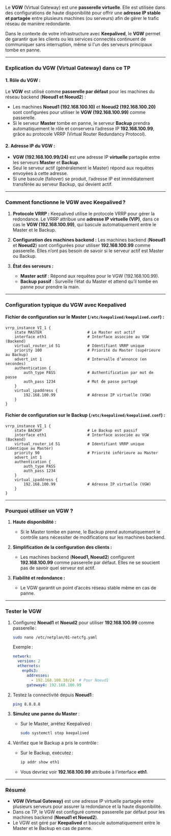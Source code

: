 Le **VGW** (Virtual Gateway) est une **passerelle virtuelle**. Elle est utilisée dans des configurations de haute disponibilité pour offrir une **adresse IP stable et partagée** entre plusieurs machines (ou serveurs) afin de gérer le trafic réseau de manière redondante.

Dans le contexte de votre infrastructure avec **Keepalived**, le **VGW** permet de garantir que les clients ou les services connectés continuent de communiquer sans interruption, même si l'un des serveurs principaux tombe en panne.

---

### **Explication du VGW (Virtual Gateway) dans ce TP**

#### **1. Rôle du VGW :**
Le **VGW** est utilisé comme **passerelle par défaut** pour les machines du réseau backend (**Noeud1 et Noeud2**) :
- Les machines **Noeud1 (192.168.100.10)** et **Noeud2 (192.168.100.20)** sont configurées pour utiliser le **VGW (192.168.100.99)** comme passerelle.
- Si le serveur **Master** tombe en panne, le serveur **Backup** prendra automatiquement le rôle et conservera l’adresse IP **192.168.100.99**, grâce au protocole VRRP (Virtual Router Redundancy Protocol).

#### **2. Adresse IP du VGW :**
- **VGW (192.168.100.99/24)** est une adresse IP **virtuelle** partagée entre les serveurs **Master** et **Backup**.
- Seul le serveur actif (généralement le Master) répond aux requêtes envoyées à cette adresse.
- Si une bascule (failover) se produit, l’adresse IP est immédiatement transférée au serveur Backup, qui devient actif.

---

### **Comment fonctionne le VGW avec Keepalived ?**

1. **Protocole VRRP :**
   Keepalived utilise le protocole VRRP pour gérer la redondance. Le VRRP attribue une **adresse IP virtuelle (VIP)**, dans ce cas le **VGW (192.168.100.99)**, qui bascule automatiquement entre le Master et le Backup.

2. **Configuration des machines backend :**
   Les machines backend (**Noeud1** et **Noeud2**) sont configurées pour utiliser **192.168.100.99** comme passerelle. Elles n’ont pas besoin de savoir si le serveur actif est Master ou Backup.

3. **État des serveurs :**
   - **Master actif** : Répond aux requêtes pour le VGW (192.168.100.99).
   - **Backup passif** : Surveille l’état du Master et attend qu’il tombe en panne pour prendre la main.

---

### **Configuration typique du VGW avec Keepalived**

#### **Fichier de configuration sur le Master (`/etc/keepalived/keepalived.conf`) :**
```text
vrrp_instance VI_1 {
    state MASTER                    # Le Master est actif
    interface eth1                  # Interface associée au VGW (Backend)
    virtual_router_id 51            # Identifiant VRRP unique
    priority 100                    # Priorité du Master (supérieure au Backup)
    advert_int 1                    # Intervalle d’annonce (en secondes)
    authentication {
        auth_type PASS              # Authentification par mot de passe
        auth_pass 1234              # Mot de passe partagé
    }
    virtual_ipaddress {
        192.168.100.99              # Adresse IP virtuelle (VGW)
    }
}
```

#### **Fichier de configuration sur le Backup (`/etc/keepalived/keepalived.conf`) :**
```text
vrrp_instance VI_1 {
    state BACKUP                    # Le Backup est passif
    interface eth1                  # Interface associée au VGW (Backend)
    virtual_router_id 51            # Identifiant VRRP unique (identique au Master)
    priority 90                     # Priorité inférieure au Master
    advert_int 1
    authentication {
        auth_type PASS
        auth_pass 1234
    }
    virtual_ipaddress {
        192.168.100.99              # Adresse IP virtuelle (VGW)
    }
}
```

---

### **Pourquoi utiliser un VGW ?**

1. **Haute disponibilité :**
   - Si le Master tombe en panne, le Backup prend automatiquement le contrôle sans nécessiter de modifications sur les machines backend.

2. **Simplification de la configuration des clients :**
   - Les machines backend (**Noeud1, Noeud2**) configurent **192.168.100.99** comme passerelle par défaut. Elles ne se soucient pas de savoir quel serveur est actif.

3. **Fiabilité et redondance :**
   - Le VGW garantit un point d’accès réseau stable même en cas de panne.

---

### **Tester le VGW**

1. Configurez **Noeud1** et **Noeud2** pour utiliser **192.168.100.99** comme passerelle :
   ```bash
   sudo nano /etc/netplan/01-netcfg.yaml
   ```
   Exemple :
   ```yaml
   network:
     version: 2
     ethernets:
       enp0s3:
         addresses:
           - 192.168.100.10/24  # Pour Noeud1
         gateway4: 192.168.100.99
   ```

2. Testez la connectivité depuis **Noeud1** :
   ```bash
   ping 8.8.8.8
   ```

3. **Simulez une panne du Master** :
   - Sur le Master, arrêtez Keepalived :
     ```bash
     sudo systemctl stop keepalived
     ```

4. Vérifiez que le Backup a pris le contrôle :
   - Sur le Backup, exécutez :
     ```bash
     ip addr show eth1
     ```
   - Vous devriez voir **192.168.100.99** attribuée à l’interface **eth1**.

---

### **Résumé**

- **VGW (Virtual Gateway)** est une adresse IP virtuelle partagée entre plusieurs serveurs pour assurer la redondance et la haute disponibilité.
- Dans ce TP, le VGW est configuré comme passerelle par défaut pour les machines backend (**Noeud1 et Noeud2**).
- Le VGW est géré par **Keepalived** et bascule automatiquement entre le Master et le Backup en cas de panne.

